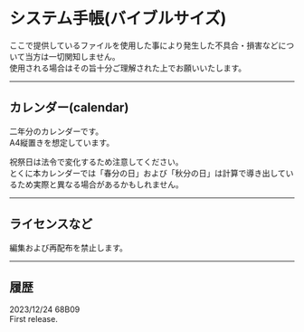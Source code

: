 # システム手帳(バイブルサイズ)

ここで提供しているファイルを使用した事により発生した不具合・損害などについて当方は一切関知しません。  
使用される場合はその旨十分ご理解された上でお願いいたします。  
___
## カレンダー(calendar)
二年分のカレンダーです。  
A4縦置きを想定しています。  

祝祭日は法令で変化するため注意してください。  
とくに本カレンダーでは「春分の日」および「秋分の日」は計算で導き出しているため実際と異なる場合があるかもしれません。
___
## ライセンスなど
編集および再配布を禁止します。  
___
## 履歴
2023/12/24 68B09  
First release.
